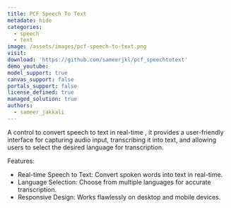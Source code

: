 ```yaml
---
title: PCF Speech To Text
metadate: hide
categories:
  - speech
  - text
image: /assets/images/pcf-speech-to-text.png
visit: 
download: 'https://github.com/sameerjkl/pcf_speechtotext'
demo_youtube: 
model_support: true
canvas_support: false
portals_support: false
license_defined: true
managed_solution: true
authors:
  - sameer_jakkali
---
```

A control to convert speech to text in real-time , it provides a user-friendly interface for capturing audio input, transcribing it into text, and allowing users to select the desired language for transcription.

Features:
 - Real-time Speech to Text: Convert spoken words into text in real-time.
 - Language Selection: Choose from multiple languages for accurate transcription.
 - Responsive Design: Works flawlessly on desktop and mobile devices.
